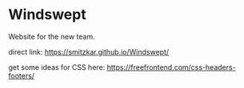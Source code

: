 # Windswept
Website for the new team.

direct link: https://smitzkar.github.io/Windswept/

get some ideas for CSS here: https://freefrontend.com/css-headers-footers/
